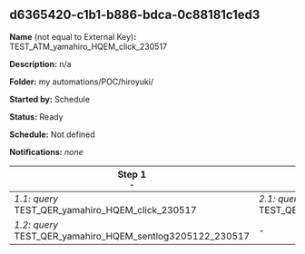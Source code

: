 ## d6365420-c1b1-b886-bdca-0c88181c1ed3

**Name** (not equal to External Key)**:** TEST_ATM_yamahiro_HQEM_click_230517

**Description:** n/a

**Folder:** my automations/POC/hiroyuki/

**Started by:** Schedule

**Status:** Ready

**Schedule:** Not defined

**Notifications:** _none_


| Step 1<br>_<small>-</small>_ | Step 2<br>_<small>-</small>_ | Step 3<br>_<small>-</small>_ |
| --- | --- | --- |
| _1.1: query_<br>TEST_QER_yamahiro_HQEM_click_230517 | _2.1: query_<br>TEST_QER_yamahiro_HQEM_click_230517_2 | _3.1: query_<br>TEST_QER_yamahiro_HQEM_click_230517_3 |
| _1.2: query_<br>TEST_QER_yamahiro_HQEM_sentlog3205122_230517 | - | - |
